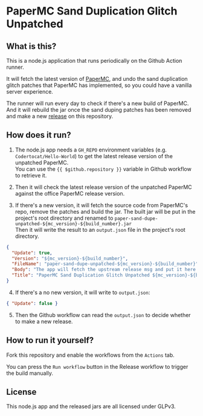 # PaperMC Sand Duplication Glitch Unpatched

## What is this?

This is a node.js application that runs periodically on the Github Action runner.

It will fetch the latest version of [PaperMC](https://github.com/PaperMC/Paper),
and undo the sand duplication glitch patches that PaperMC has implemented, so you could have a vanilla server experience.

The runner will run every day to check if there's a new build of PaperMC. And it will rebuild the jar once the sand duping patches has been removed and make a new [release](https://github.com/Nats-ji/paper-sand-dupe-unpatched/releases) on this repository.

## How does it run?

1. The node.js app needs a `GH_REPO` environment variables (e.g. `Codertocat/Hello-World`) to get the latest release version of the unpatched PaperMC.<br>
  You can use the `{{ $github.repository }}` variable in Github workflow to retrieve it.
  
2. Then it will check the latest release version of the unpatched PaperMC against the office PaperMC release version.<br>

3. If there's a new version, it will fetch the source code from PaperMC's repo, remove the patches and build the jar. The built jar will be put in the project's root directory and renamed to `paper-sand-dupe-unpatched-${mc_version}-${build_number}.jar`<br>
  Then it will write the result to an `output.json` file in the project's root directory.
  ```json
  {
    "Update": true,
    "Version": "${mc_version}-${build_number}",
    "FileName": "paper-sand-dupe-unpatched-${mc_version}-${build_number}",
    "Body": "The app will fetch the upstream release msg and put it here.",
    "Title": "PaperMC Sand Duplication Glitch Unpatched ${mc_version}-${build_number}"
  }
  ```

4. If there's a no new version, it will write to `output.json`:
  ```json
  { "Update": false }
  ```
  
5. Then the Github workflow can read the `output.json` to decide whether to make a new release.

## How to run it yourself?

Fork this repository and enable the workflows from the `Actions` tab.

You can press the `Run workflow` button in the Release workflow to trigger the build manually.

## License
This node.js app and the released jars are all licensed under GLPv3.
